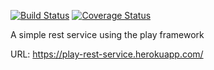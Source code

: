 [![Build Status](https://travis-ci.org/alexm118/play-rest-service.svg?branch=master)](https://travis-ci.org/alexm118/play-rest-service)
[![Coverage Status](https://coveralls.io/repos/github/alexm118/play-rest-service/badge.svg?branch=master)](https://coveralls.io/github/alexm118/play-rest-service?branch=master)

A simple rest service using the play framework

URL: https://play-rest-service.herokuapp.com/